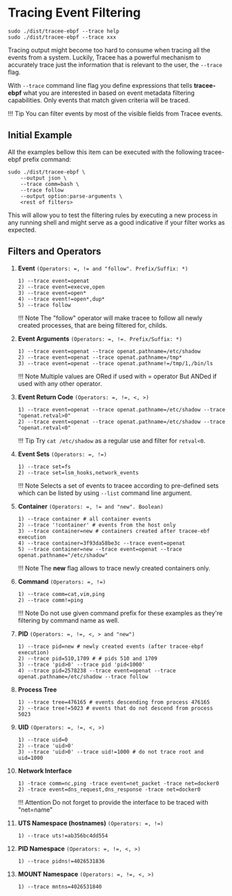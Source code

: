 # Tracing Event Filtering

```
sudo ./dist/tracee-ebpf --trace help
sudo ./dist/tracee-ebpf --trace xxx
```

Tracing output might become too hard to consume when tracing all the events from
a system. Luckily, Tracee has a powerful mechanism to accurately trace just the
information that is relevant to the user, the `--trace` flag.

With `--trace` command line flag you define expressions that tells
**tracee-ebpf** what you are interested in based on event metadata filtering
capabilities. Only events that match given criteria will be traced.

!!! Tip
    You can filter events by most of the visible fields from Tracee events.

## Initial Example

All the examples bellow this item can be executed with the following tracee-ebpf
prefix command:

```text
sudo ./dist/tracee-ebpf \
    --output json \
    --trace comm=bash \
    --trace follow
    --output option:parse-arguments \
    <rest of filters>
```

This will allow you to test the filtering rules by executing a new process in
any running shell and might serve as a good indicative if your filter works as
expected.

## Filters and Operators

1. **Event** `(Operators: =, != and "follow". Prefix/Suffix: *)`

     ```text
     1) --trace event=openat
     2) --trace event=execve,open
     3) --trace event=open*
     4) --trace event!=open*,dup*
     5) --trace follow
     ```

    !!! Note
        The "follow" operator will make tracee to follow all newly created
        processes, that are being filtered for, childs.

1. **Event Arguments** `(Operators: =, !=. Prefix/Suffix: *)`

     ```text
     1) --trace event=openat --trace openat.pathname=/etc/shadow
     2) --trace event=openat --trace openat.pathname=/tmp*
     3) --trace event=openat --trace openat.pathname!=/tmp/1,/bin/ls
     ```

    !!! Note
        Multiple values are ORed if used with = operator
        But ANDed if used with any other operator.

1. **Event Return Code** `(Operators: =, !=, <, >)`

    ```text
    1) --trace event=openat --trace openat.pathname=/etc/shadow --trace "openat.retval>0"
    2) --trace event=openat --trace openat.pathname=/etc/shadow --trace "openat.retval<0"
    ```

    !!! Tip
        Try `cat /etc/shadow` as a regular use and filter for `retval<0`.

1. **Event Sets** `(Operators: =, !=)`

    ```text
    1) --trace set=fs
    2) --trace set=lsm_hooks,network_events
    ```

    !!! Note
        Selects a set of events to tracee according to pre-defined sets which
        can be listed by using `--list` command line argument.

1. **Container** `(Operators: =, != and "new". Boolean)`

    ```text
    1) --trace container # all container events
    2) --trace '!container' # events from the host only
    3) --trace container=new # containers created after tracee-ebf execution
    4) --trace container=3f93da58be3c --trace event=openat
    5) --trace container=new --trace event=openat --trace openat.pathname="/etc/shadow"
    ```

    !!! Note
        The **new** flag allows to trace newly created containers only.

1. **Command** `(Operators: =, !=)`

    ```text
    1) --trace comm=cat,vim,ping
    2) --trace comm!=ping
    ```

    !!! Note
        Do not use given command prefix for these examples as they're filtering
        by command name as well.

1. **PID** `(Operators: =, !=, <, > and "new")`

    ```text
    1) --trace pid=new # newly created events (after tracee-ebpf execution)
    2) --trace pid=510,1709 # # pids 510 and 1709
    3) --trace 'pid>0' --trace pid 'pid<1000'
    4) --trace pid=2578238 --trace event=openat --trace openat.pathname=/etc/shadow --trace follow
    ```

1. **Process Tree**

    ```text
    1) --trace tree=476165 # events descending from process 476165
    2) --trace tree!=5023 # events that do not descend from process 5023
    ```

1. **UID** `(Operators: =, !=, <, >)`

    ```text
    1) --trace uid=0
    2) --trace 'uid>0'
    3) --trace 'uid>0' --trace uid!=1000 # do not trace root and uid=1000
    ```

1. **Network Interface**

    ```text
    1) -trace comm=nc,ping -trace event=net_packet -trace net=docker0
    2) -trace event=dns_request,dns_response -trace net=docker0
    ```

    !!! Attention
        Do not forget to provide the interface to be traced with "net=name"

1. **UTS Namespace (hostnames)** `(Operators: =, !=)`

    ```text
    1) --trace uts!=ab356bc4dd554
    ```

1. **PID Namespace** `(Operators: =, !=, <, >)`

    ```text
    1) --trace pidns!=4026531836
    ```

1. **MOUNT Namespace** `(Operators: =, !=, <, >)`

    ```text
    1) --trace mntns=4026531840
    ```